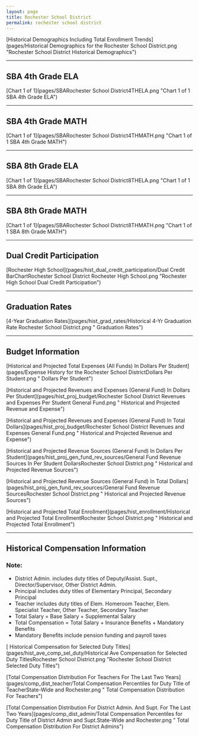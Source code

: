 ```yaml
---
layout: page
title: Rochester School District
permalink: rochester school district
---
```



[Historical Demographics Including Total Enrollment Trends](pages/Historical Demographics for the Rochester School District.png "Rochester School District Historical Demographics")

___

## SBA 4th Grade ELA

[Chart 1 of 1](pages/SBARochester School District4THELA.png "Chart 1 of 1 SBA 4th Grade ELA")


___

## SBA 4th Grade MATH

[Chart 1 of 1](pages/SBARochester School District4THMATH.png "Chart 1 of 1 SBA 4th Grade MATH")


___

## SBA 8th Grade ELA

[Chart 1 of 1](pages/SBARochester School District8THELA.png "Chart 1 of 1 SBA 8th Grade ELA")


___

## SBA 8th Grade MATH

[Chart 1 of 1](pages/SBARochester School District8THMATH.png "Chart 1 of 1 SBA 8th Grade MATH")


___

## Dual Credit Participation

[Rochester High School](pages/hist_dual_credit_participation/Dual Credit BarChartRochester School District Rochester High School.png "Rochester High School Dual Credit Participation")


___

## Graduation Rates

[4-Year Graduation Rates](pages/hist_grad_rates/Historical 4-Yr Graduation Rate Rochester School District.png " Graduation Rates")


___

## Budget Information

[Historical and Projected Total Expenses (All Funds) In Dollars Per Student](pages/Expense History for the Rochester School DistrictDollars Per Student.png " Dollars Per Student")

[Historical and Projected Revenues and Expenses (General Fund) In Dollars Per Student](pages/hist_proj_budget/Rochester School District Revenues and Expenses Per Student General Fund.png " Historical and Projected Revenue and Expense")

[Historical and Projected Revenues and Expenses (General Fund) In Total Dollars](pages/hist_proj_budget/Rochester School District Revenues and Expenses General Fund.png " Historical and Projected Revenue and Expense")

[Historical and Projected Revenue Sources (General Fund) In Dollars Per Student](pages/hist_proj_gen_fund_rev_sources/General Fund Revenue Sources In Per Student DollarsRochester School District.png " Historical and Projected Revenue Sources")

[Historical and Projected Revenue Sources (General Fund) In Total Dollars](pages/hist_proj_gen_fund_rev_sources/General Fund Revenue SourcesRochester School District.png " Historical and Projected Revenue Sources")

[Historical and Projected Total Enrollment](pages/hist_enrollment/Historical and Projected Total EnrollmentRochester School District.png " Historical and Projected Total Enrollment")


___

## Historical Compensation Information
### Note:
- District Admin. includes duty titles of Deputy/Assist. Supt., Director/Supervisor, Other District Admin.
- Principal includes duty titles of Elementary Principal, Secondary Principal
- Teacher includes duty titles of Elem. Homeroom Teacher, Elem. Specialist Teacher, Other Teacher, Secondary Teacher
- Total Salary = Base Salary + Supplemental Salary
- Total Compensation = Total Salary + Insurance Benefits + Mandatory Benefits
- Mandatory Benefits include pension funding and payroll taxes

[ Historical Compensation for Selected Duty Titles](pages/hist_ave_comp_sel_duty/Historical Ave Compensation for Selected Duty TitlesRochester School District.png "Rochester School District Selected Duty Titles")

[Total Compensation Distribution For Teachers For The Last Two Years](pages/comp_dist_teacher/Total Compensation Percentiles for Duty Title of TeacherState-Wide and Rochester.png " Total Compensation Distribution For Teachers")

[Total Compensation Distribution For District Admin. And Supt. For The Last Two Years](pages/comp_dist_admin/Total Compensation Percentiles for Duty Title of District Admin and Supt.State-Wide and Rochester.png " Total Compensation Distribution For District Admins")

